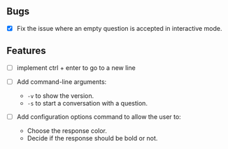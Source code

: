 ## Bugs
- [x] Fix the issue where an empty question is accepted in interactive mode.

## Features

- [ ] implement ctrl + enter to go to a new line

- [ ] Add command-line arguments:
  - `-v` to show the version.
  - `-s` to start a conversation with a question.

- [ ] Add configuration options command to allow the user to:
  - Choose the response color.
  - Decide if the response should be bold or not.